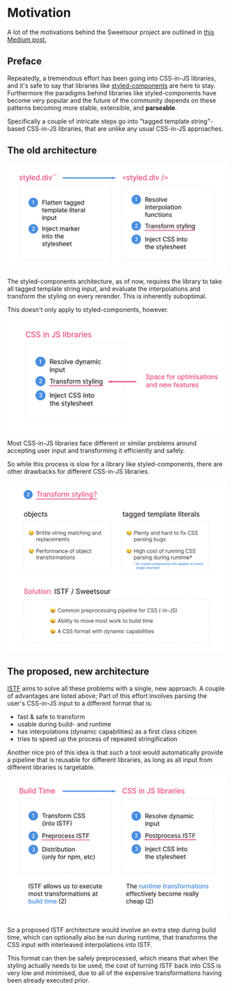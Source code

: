 # Motivation

A lot of the motivations behind the Sweetsour project are outlined in [this Medium post.](https://medium.com/styled-components/with-styled-components-into-the-future-d1d917e7c22c)

## Preface

Repeatedly, a tremendous effort has been going into CSS-in-JS libraries, and it's safe to say that libraries like
[styled-components](https://github.com/styled-components/styled-components) are here to stay.
Furthermore the paradigms behind libraries like styled-components have become very popular and the future
of the community depends on these patterns becoming more stable, extensible, and **parseable**.

Specifically a couple of intricate steps go into "tagged template string"-based CSS-in-JS libraries, that
are unlike any usual CSS-in-JS approaches.

## The old architecture

![SC Architecture](./sc-architecture.png)

The styled-components architecture, as of now, requires the library to take all tagged template string input,
and evaluate the interpolations and transform the styling on every rerender. This is inherently suboptimal.

This doesn't only apply to styled-components, however.

![Generic Architecture](./generic-architecture.png)

Most CSS-in-JS libraries face different or similar problems around accepting user input and transforming
it efficiently and safely.

So while this process is slow for a library like styled-components, there are other drawbacks for different
CSS-in-JS libraries.

![Transform Styling Breakdown](./transform-styling-breakdown.png)

## The proposed, new architecture

[ISTF](https://github.com/cssinjs/istf-spec) aims to solve all these problems with a single, new approach.
A couple of advantages are listed above; Part of this effort involves parsing the user's CSS-in-JS input
to a different format that is:

- fast & safe to transform
- usable during build- and runtime
- has interpolations (dynamic capabilities) as a first class citizen
- tries to speed up the process of repeated stringification

Another nice pro of this idea is that such a tool would automatically provide a pipeline that is reusable for
different libraries, as long as all input from different libraries is targetable.

![Proposed Architecture](./proposed-istf-architecture.png)

So a proposed ISTF architecture would involve an extra step during build time, which can optionally also be run
during runtime, that transforms the CSS input with interleaved interpolations into ISTF.

This format can then be safely preprocessed, which means that when the styling actually needs to be used, the cost
of turning ISTF back into CSS is very low and minimised, due to all of the expensive transformations having been already
executed prior.
